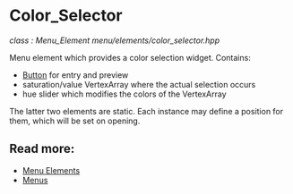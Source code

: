 # Color_Selector
*class : Menu_Element*
*menu/elements/color_selector.hpp*

Menu element which provides a color selection widget. Contains:
- [Button](button.md) for entry and preview
- saturation/value VertexArray where the actual selection occurs
- hue slider which modifies the colors of the VertexArray

The latter two elements are static. Each instance may define a position for them, which will be set on opening.

## Read more:
- [Menu Elements](elements.md)
- [Menus](../menu.md)